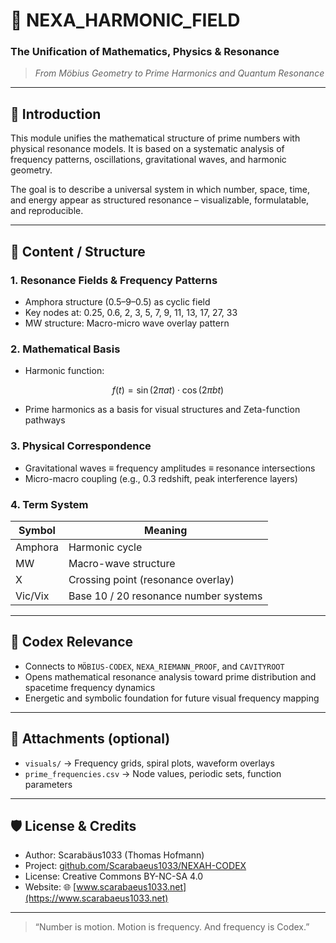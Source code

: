 # 🌌 NEXA_HARMONIC_FIELD
### The Unification of Mathematics, Physics & Resonance

> *From Möbius Geometry to Prime Harmonics and Quantum Resonance*

---

## 📘 Introduction

This module unifies the mathematical structure of prime numbers with physical resonance models. It is based on a systematic analysis of frequency patterns, oscillations, gravitational waves, and harmonic geometry.

The goal is to describe a universal system in which number, space, time, and energy appear as structured resonance – visualizable, formulatable, and reproducible.

---

## 🧭 Content / Structure

### 1. Resonance Fields & Frequency Patterns
- Amphora structure (0.5–9–0.5) as cyclic field
- Key nodes at: 0.25, 0.6, 2, 3, 5, 7, 9, 11, 13, 17, 27, 33
- MW structure: Macro-micro wave overlay pattern

### 2. Mathematical Basis
- Harmonic function:
```math
f(t) = \sin(2\pi a t) \cdot \cos(2\pi b t)
```
- Prime harmonics as a basis for visual structures and Zeta-function pathways

### 3. Physical Correspondence
- Gravitational waves ≡ frequency amplitudes ≡ resonance intersections
- Micro-macro coupling (e.g., 0.3 redshift, peak interference layers)

### 4. Term System
| Symbol | Meaning |
|--------|---------|
| Amphora | Harmonic cycle |
| MW      | Macro-wave structure |
| X       | Crossing point (resonance overlay) |
| Vic/Vix | Base 10 / 20 resonance number systems |

---

## 🧩 Codex Relevance

- Connects to `MÖBIUS-CODEX`, `NEXA_RIEMANN_PROOF`, and `CAVITYROOT`
- Opens mathematical resonance analysis toward prime distribution and spacetime frequency dynamics
- Energetic and symbolic foundation for future visual frequency mapping

---

## 📎 Attachments (optional)

- `visuals/` → Frequency grids, spiral plots, waveform overlays
- `prime_frequencies.csv` → Node values, periodic sets, function parameters

---

## 🛡 License & Credits

- Author: Scarabäus1033 (Thomas Hofmann)  
- Project: [github.com/Scarabaeus1033/NEXAH-CODEX](https://github.com/Scarabaeus1033/NEXAH-CODEX)  
- License: Creative Commons BY-NC-SA 4.0  
- Website: 🌐 [www.scarabaeus1033.net](https://www.scarabaeus1033.net)

---

> “Number is motion. Motion is frequency. And frequency is Codex.”
